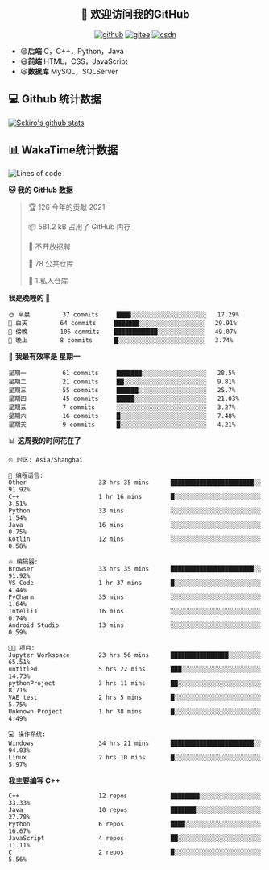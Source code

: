 <h2 align="center">👋 欢迎访问我的GitHub</h2>
<p align="center">
  <a href="https://666wxy666.github.io/"><img src="https://img.shields.io/badge/GitHub-24292e" alt="github"></a>
  <a href="https://gitee.com/wxy_666"><img src="https://img.shields.io/badge/Gitee-fe7300" alt="gitee"></a>
  <a href="https://blog.csdn.net/WXY_666"><img src="https://img.shields.io/badge/CSDN-cf000e" alt="csdn"></a>
</p>

- 😄**后端** C，C++，Python，Java
- 😃**前端** HTML，CSS，JavaScript
- 😆**数据库** MySQL，SQLServer

## 💻 Github 统计数据
[![Sekiro's github stats](https://github-readme-stats.vercel.app/api?username=666WXY666)](https://666wxy666.github.io/)

## 📊 WakaTime统计数据

<!--START_SECTION:waka-->
![Lines of code](https://img.shields.io/badge/%E4%BB%8E%E3%80%8C%E4%BD%A0%E5%A5%BD%E4%B8%96%E7%95%8C%E3%80%8D%E6%88%91%E5%B7%B2%E7%BB%8F%E5%86%99%E4%BA%86-579481%20%E8%A1%8C%E4%BB%A3%E7%A0%81-blue)

**🐱 我的 GitHub 数据** 

> 🏆 126 今年的贡献 2021
 > 
> 📦 581.2 kB 占用了 GitHub 内存 
 > 
> 🚫 不开放招聘
 > 
> 📜 78 公共仓库 
 > 
> 🔑 1 私人仓库 
 > 
**我是晚睡的 🦉** 

```text
🌞 早晨         37 commits     ████░░░░░░░░░░░░░░░░░░░░░   17.29% 
🌆 白天         64 commits     ███████░░░░░░░░░░░░░░░░░░   29.91% 
🌃 傍晚         105 commits    ████████████░░░░░░░░░░░░░   49.07% 
🌙 晚上         8 commits      █░░░░░░░░░░░░░░░░░░░░░░░░   3.74%

```
📅 **我最有效率是 星期一** 

```text
星期一          61 commits     ███████░░░░░░░░░░░░░░░░░░   28.5% 
星期二          21 commits     ██░░░░░░░░░░░░░░░░░░░░░░░   9.81% 
星期三          55 commits     ██████░░░░░░░░░░░░░░░░░░░   25.7% 
星期四          45 commits     █████░░░░░░░░░░░░░░░░░░░░   21.03% 
星期五          7 commits      ░░░░░░░░░░░░░░░░░░░░░░░░░   3.27% 
星期六          16 commits     █░░░░░░░░░░░░░░░░░░░░░░░░   7.48% 
星期天          9 commits      █░░░░░░░░░░░░░░░░░░░░░░░░   4.21%

```


📊 **这周我的时间花在了** 

```text
⌚︎ 时区: Asia/Shanghai

💬 编程语言: 
Other                    33 hrs 35 mins      ███████████████████████░░   91.92% 
C++                      1 hr 16 mins        █░░░░░░░░░░░░░░░░░░░░░░░░   3.51% 
Python                   33 mins             ░░░░░░░░░░░░░░░░░░░░░░░░░   1.54% 
Java                     16 mins             ░░░░░░░░░░░░░░░░░░░░░░░░░   0.75% 
Kotlin                   12 mins             ░░░░░░░░░░░░░░░░░░░░░░░░░   0.58%

🔥 编辑器: 
Browser                  33 hrs 35 mins      ███████████████████████░░   91.92% 
VS Code                  1 hr 37 mins        █░░░░░░░░░░░░░░░░░░░░░░░░   4.44% 
PyCharm                  35 mins             ░░░░░░░░░░░░░░░░░░░░░░░░░   1.64% 
IntelliJ                 16 mins             ░░░░░░░░░░░░░░░░░░░░░░░░░   0.74% 
Android Studio           13 mins             ░░░░░░░░░░░░░░░░░░░░░░░░░   0.59%

🐱‍💻 项目: 
Jupyter Workspace        23 hrs 56 mins      ████████████████░░░░░░░░░   65.51% 
untitled                 5 hrs 22 mins       ███░░░░░░░░░░░░░░░░░░░░░░   14.73% 
pythonProject            3 hrs 11 mins       ██░░░░░░░░░░░░░░░░░░░░░░░   8.71% 
VAE_test                 2 hrs 5 mins        █░░░░░░░░░░░░░░░░░░░░░░░░   5.75% 
Unknown Project          1 hr 38 mins        █░░░░░░░░░░░░░░░░░░░░░░░░   4.49%

💻 操作系统: 
Windows                  34 hrs 21 mins      ███████████████████████░░   94.03% 
Linux                    2 hrs 10 mins       █░░░░░░░░░░░░░░░░░░░░░░░░   5.97%

```

**我主要编写 C++** 

```text
C++                      12 repos            ████████░░░░░░░░░░░░░░░░░   33.33% 
Java                     10 repos            ███████░░░░░░░░░░░░░░░░░░   27.78% 
Python                   6 repos             ████░░░░░░░░░░░░░░░░░░░░░   16.67% 
JavaScript               4 repos             ██░░░░░░░░░░░░░░░░░░░░░░░   11.11% 
C                        2 repos             █░░░░░░░░░░░░░░░░░░░░░░░░   5.56%

```



<!--END_SECTION:waka-->

<!--
**666WXY666/666WXY666** is a ✨ _special_ ✨ repository because its `README.md` (this file) appears on your GitHub profile.

Here are some ideas to get you started:

- 🔭 I’m currently working on ...
- 🌱 I’m currently learning ...
- 👯 I’m looking to collaborate on ...
- 🤔 I’m looking for help with ...
- 💬 Ask me about ...
- 📫 How to reach me: ...
- 😄 Pronouns: ...
- ⚡ Fun fact: ...
-->
